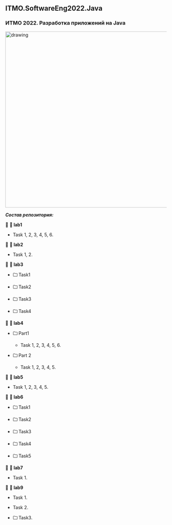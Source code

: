## ITMO.SoftwareEng2022.Java
### ИТМО 2022. Разработка приложений на Java
<img src="https://ie.wampi.ru/2022/10/19/Java.png" alt="drawing" width="550"/>


***Состав репозитория:***

🚩 <strong> &#128194; lab1 </strong>

  * Task 1, 2, 3, 4, 5, 6.
 
🚩 <strong> &#128194; lab2 </strong>

  * Task 1, 2.

🚩 <strong> &#128194; lab3 </strong>

+ <strong> &#128448; </strong> Task1  

+ <strong> &#128448; </strong> Task2

+ <strong> &#128448; </strong> Task3

+ <strong> &#128448; </strong> Task4

🚩 <strong> &#128194; lab4 </strong>

+ <strong> &#128448; </strong> Part1 

  * Task  1, 2, 3, 4, 5, 6. 
  
+ <strong> &#128448; </strong> Part 2  

  * Task 1, 2, 3, 4, 5.
  
🚩 <strong> &#128194; lab5 </strong>

  * Task 1, 2, 3, 4, 5.
  
🚩 <strong> &#128194; lab6 </strong>

+ <strong> &#128448; </strong> Task1

+ <strong> &#128448; </strong> Task2

+ <strong> &#128448; </strong> Task3 

+ <strong> &#128448; </strong> Task4

+ <strong> &#128448; </strong> Task5

🚩 <strong> &#128194; lab7 </strong>

  * Task 1.
  
🚩 <strong> &#128194; lab9 </strong>

  * Task 1.
  
  * Task 2.
  
  * <strong> &#128448; </strong> Task3.
